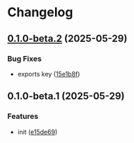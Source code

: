 # Changelog

## [0.1.0-beta.2](https://github.com/CyanSalt/transchema/compare/v0.1.0-beta.1...v0.1.0-beta.2) (2025-05-29)

### Bug Fixes

* exports key ([15e1b8f](https://github.com/CyanSalt/transchema/commit/15e1b8f25a7e9fb3e500a026194f95ec0acf5917))

## 0.1.0-beta.1 (2025-05-29)

### Features

* init ([e15de69](https://github.com/CyanSalt/transchema/commit/e15de696f6dae294ba1c4d430a5b730a9aef6bd6))
